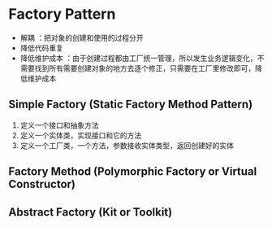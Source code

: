 # Factory Pattern

- 解耦 ：把对象的创建和使用的过程分开
- 降低代码重复
- 降低维护成本 ：由于创建过程都由工厂统一管理，所以发生业务逻辑变化，不需要找到所有需要创建对象的地方去逐个修正，只需要在工厂里修改即可，降低维护成本



## Simple Factory (Static Factory Method Pattern)

1. 定义一个接口和抽象方法
2. 定义一个实体类，实现接口和它的方法
3. 定义一个工厂类，一个方法，参数接收实体类型，返回创建好的实体



## Factory Method (Polymorphic Factory or Virtual Constructor)



## Abstract Factory (Kit or Toolkit)